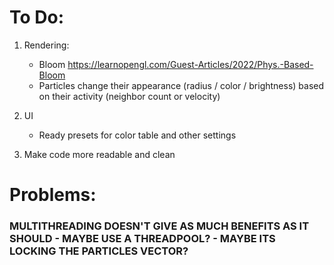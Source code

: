 # To Do:

1. Rendering:
    - Bloom https://learnopengl.com/Guest-Articles/2022/Phys.-Based-Bloom
    - Particles change their appearance (radius / color / brightness) based on their activity (neighbor count or velocity)

2. UI
    - Ready presets for color table and other settings

3. Make code more readable and clean

# Problems:
### MULTITHREADING DOESN'T GIVE AS MUCH BENEFITS AS IT SHOULD - MAYBE USE A THREADPOOL? - MAYBE ITS LOCKING THE PARTICLES VECTOR?